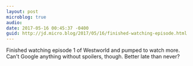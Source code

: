 ```yaml
---
layout: post
microblog: true
audio: 
date: 2017-05-16 00:45:37 -0400
guid: http://jd.micro.blog/2017/05/16/finished-watching-episode.html
---
```

Finished watching episode 1 of Westworld and pumped to watch more. Can't Google anything without spoilers, though. Better late than never?
